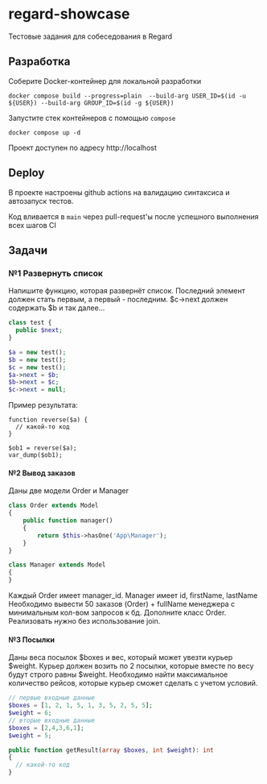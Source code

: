 # regard-showcase
Тестовые задания для собеседования в Regard

## Разработка
Соберите Docker-контейнер для локальной разработки

```shell
docker compose build --progress=plain  --build-arg USER_ID=$(id -u ${USER}) --build-arg GROUP_ID=$(id -g ${USER})
```

Запустите стек контейнеров с помощью `compose`

```
docker compose up -d
```

Проект доступен по адресу http://localhost

## Deploy

В проекте настроены github actions на валидацию синтаксиса и автозапуск тестов.

Код вливается в `main` через pull-request'ы после успешного выполнения всех шагов CI

## Задачи

### №1 Развернуть список

Напишите функцию, которая развернёт список.
Последний элемент должен стать первым, а первый - последним. 
$c→next должен содержать $b и так далее...
 
```php
class test {
  public $next;
}

$a = new test();
$b = new test();
$c = new test();
$a->next = $b;
$b->next = $c;
$c->next = null;
```

Пример результата:

```
function reverse($a) {
  // какой-то код
}

$ob1 = reverse($a);
var_dump($ob1);
```

#### №2 Вывод заказов

Даны две модели Order и Manager

```php
class Order extends Model
{
    public function manager()
    {
        return $this->hasOne('App\Manager');
    }
}

class Manager extends Model
{
}
```

Каждый Order имеет manager_id. Manager имеет id, firstName, lastName
Необходимо вывести 50 заказов (Order) + fullName менеджера с минимальным кол-вом запросов к бд.
Дополните класс Order.
Реализовать нужно без использование join.

#### №3 Посылки

Даны веса посылок $boxes и вес, который может увезти курьер $weight.
Курьер должен возить по 2 посылки, которые вместе по весу будут строго равны $weight.
Необходимо найти максимальное количество рейсов, которые курьер сможет сделать с учетом условий.

```php
// первые входные данные
$boxes = [1, 2, 1, 5, 1, 3, 5, 2, 5, 5];
$weight = 6;
// вторые входные данные
$boxes = [2,4,3,6,1];
$weight = 5;

public function getResult(array $boxes, int $weight): int
{
  // какой-то код
}
```
